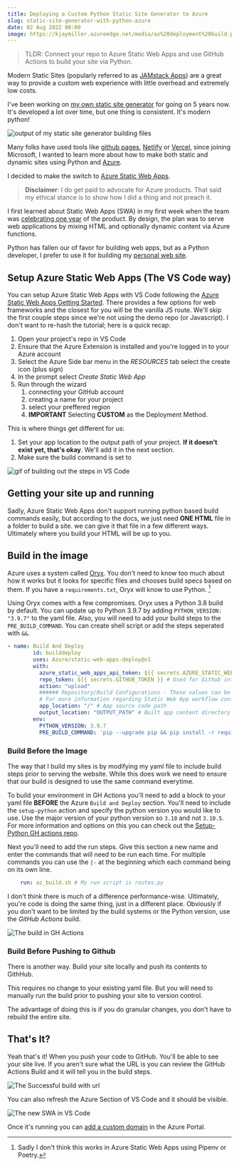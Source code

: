 ```yaml
---
title: Deploying a Custom Python Static Site Generator to Azure 
slug: static-site-generator-with-python-azure
date: 02 Aug 2022 08:00
image: https://kjaymiller.azureedge.net/media/az%20deployment%20build.png
---
```


> TLDR: Connect your repo to Azure Static Web Apps and use GitHub Actions to build your site via Python.

Modern Static Sites (popularly referred to as [JAMstack Apps](https://jamstack.org)) are a great way to provide a custom web experience with little overhead and extremely low costs.

I've been working on [my own static site generator](https://render-engine.readthedocs.io/en/latest/) for going on 5 years now. It's developed a lot over time, but one thing is consistent. It's modern python!

![output of my static site generator building files](https://kjaymiller.azureedge.net/media/render-engine-output.png)

Many folks have used tools like [github pages](https://pages.github.com), [Netlify](https://netlify.com) or [Vercel](https://vercel.com), since joining Microsoft, I wanted to learn more about how to make both static and dynamic sites using Python and [Azure](https://azure.microsoft.com/en-us/).

I decided to make the switch to [Azure Static Web Apps](https://docs.microsoft.com/en-us/azure/static-web-apps/overview).

> **Disclaimer**: I do get paid to advocate for Azure products. That said my ethical stance is to show how I did a thing and not preach it.  

I first learned about Static Web Apps (SWA) in my first week when the team was [celebrating one year](https://techcommunity.microsoft.com/t5/apps-on-azure-blog/learn-azure-static-web-apps-in-30daysofswa/ba-p/3354021) of the product. By design, the plan was to serve web applications by mixing HTML and optionally dynamic content via Azure functions.

Python has fallen our of favor for building web apps, but as a Python developer, I prefer to use it for building my [personal web site](https://kjaymiller.com).
## Setup Azure Static Web Apps (The VS Code way)
You can setup Azure Static Web Apps with VS Code following the [Azure Static Web Apps Getting Started](https://docs.microsoft.com/en-us/azure/static-web-apps/getting-started?tabs=vanilla-javascript#install-azure-static-web-apps-extension). There provides a few options for web frameworks and the closest for you will be the vanilla JS route. We'll skip the first couple steps since we're not using the demo repo (or Javascript). I don't want to re-hash the tutorial; here is a quick recap:

1. Open your project's repo in VS Code
2. Ensure that the Azure Extension is installed and you're logged in to your Azure account
3. Select the Azure Side bar menu in the _RESOURCES_ tab select the create icon (plus sign)
4. In the prompt select _Create Static Web App_
5. Run through the wizard
   1. connecting your GitHub account
   2. creating a name for your project
   3. select your preffered region
   4. **IMPORTANT** Selecting **CUSTOM** as the Deployment Method.

This is where things get different for us:
   1. Set your app location to the output path of your project. **If it doesn't exist yet, that's okay**. We'll add it in the next section.
   2. Make sure the build command is set to  

![gif of building out the steps in VS Code](https://kjaymiller.azureedge.net/media/NewSWAApp.gif)

## Getting your site up and running

Sadly, Azure Static Web Apps don't support running python based build commands easily, but according to the docs, we just need **ONE HTML** file in a folder to build a site. we can give it that file in a few different ways.  Ultimately where you build your HTML will be up to you.

## Build in the image
Azure uses a system called [Oryx](https://github.com/Microsoft/Oryx). You don't need to know too much about how it works but it looks for specific files and chooses build specs based on them. If you have a `requirements.txt`, Oryx will know to use Python. [^1]

Using Oryx comes with a few compromises. Oryx uses a Python 3.8 build by default. You can update up to Python 3.9.7 by adding `PYTHON_VERSION: "3.9.7"` to the yaml file. Also, you will need to add your build steps to the  `PRE_BUILD_COMMAND`. You can create shell script or add the steps seperated with `&&`. 

```yaml
- name: Build And Deploy
        id: builddeploy
        uses: Azure/static-web-apps-deploy@v1
        with:
          azure_static_web_apps_api_token: ${{ secrets.AZURE_STATIC_WEB_APPS_API_TOKEN_MY_PROJECT }}
          repo_token: ${{ secrets.GITHUB_TOKEN }} # Used for Github integrations (i.e. PR comments)
          action: "upload"
          ###### Repository/Build Configurations - These values can be configured to match your app requirements. ######
          # For more information regarding Static Web App workflow configurations, please visit: https://aka.ms/swaworkflowconfig
          app_location: "/" # App source code path
          output_location: "OUTPUT_PATH" # Built app content directory - optional
        env:
          PYTHON_VERSION: 3.9.7
          PRE_BUILD_COMMAND: 'pip --upgrade pip && pip install -r requirements.txt && python routes.py' # This can be a shell script as well
```


### Build Before the Image
The way that I build my sites is by modifying my yaml file to include build steps prior to serving the website. While this does work we need to ensure that our build is designed to use the same command everytime.

To build your environment in GH Actions you'll need to add a block to your yaml file **BEFORE** the Azure `Build and Deploy` section. You'll need to include the `setup-python` action and specify the python version you would like to use. Use the major version of your python version so `3.10` and not `3.10.5`. For more information and options on this you can check out the [Setup-Python GH actions repo](https://github.com/actions/setup-python).

Next you'll need to add the run steps. Give this section a new name and enter the commands that will need to be run each time. For multiple commands you can use the `|-` at the beginning which each command being on its own line.

```yaml
    run: az_build.sh # My run script is routes.py
```

I don't think there is much of a difference performance-wise. Ultimately, you're code is doing the same thing, just in a different place. Obviously if you don't want to be limited by the build systems or the Python version, use the _GitHub Actions_ build.

![The build in GH Actions](https://kjaymiller.azureedge.net/media/Build%20in%20github%20actions.png)

### Build Before Pushing to Github
There is another way. Build your site locally and push its contents to GithHub.

This requires no change to your existing yaml file. But you will need to manually run the build prior to pushing your site to version control.

The advantage of doing this is if you do granular changes, you don't have to rebuild the entire site.

## That's It?

Yeah that's it! When you push your code to GitHub. You'll be able to see your site live. If you aren't sure what the URL is you can review the GitHub Actions Build and it will tell you in the build steps. 

![The Successful build with url](https://kjaymiller.azureedge.net/media/az%20deployment%20build.png)

You can also refresh the Azure Section of VS Code and it should be visible.

![The new SWA in VS Code](https://kjaymiller.azureedge.net/media/swa-output-vs-code.png)

Once it's running you can [add a custom domain](https://docs.microsoft.com/en-us/azure/static-web-apps/custom-domain) in the Azure Portal. 


[^1]: Sadly I don't think this works in Azure Static Web Apps using Pipenv or Poetry.